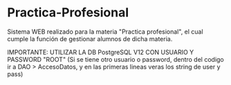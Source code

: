 # Practica-Profesional
Sistema WEB realizado para la materia "Practica profesional", el cual cumple la función de gestionar alumnos de dicha materia.

IMPORTANTE: UTILIZAR LA DB PostgreSQL V12 CON USUARIO Y PASSWORD "ROOT" (Si se tiene otro usuario o password, dentro del codigo ir a DAO > AccesoDatos, y en las primeras lineas veras los string de user y pass)
